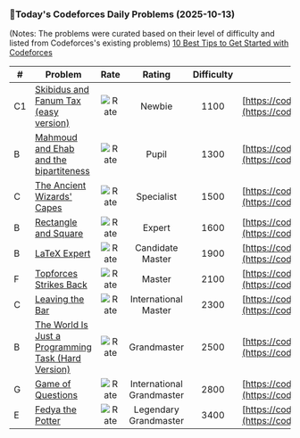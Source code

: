 ### 🌟Today's Codeforces Daily Problems (2025-10-13)
(Notes: The problems were curated based on their level of difficulty and listed from Codeforces's existing problems)
[10 Best Tips to Get Started with Codeforces](https://github.com/ika9810/Codeforces-Daily-Problems/blob/main/10%20Best%20Tips%20to%20Get%20Started%20with%20Codeforces.md)

| # | Problem | Rate| Rating | Difficulty | Contest |
|---| ----- | :--------: | :----------: | :----------: | ---------- |
|C1|[Skibidus and Fanum Tax (easy version)](https://codeforces.com/contest/2065/problem/C1)|![Rate](https://img.shields.io/badge/Newbie-1100-lightgrey)|Newbie|1100|[https://codeforces.com/contest/2065](https://codeforces.com/contest/2065)|
|B|[Mahmoud and Ehab and the bipartiteness](https://codeforces.com/contest/862/problem/B)|![Rate](https://img.shields.io/badge/Pupil-1300-brightgreen)|Pupil|1300|[https://codeforces.com/contest/862](https://codeforces.com/contest/862)|
|C|[The Ancient Wizards' Capes](https://codeforces.com/contest/2155/problem/C)|![Rate](https://img.shields.io/badge/Specialist-1500-9cf)|Specialist|1500|[https://codeforces.com/contest/2155](https://codeforces.com/contest/2155)|
|B|[Rectangle and Square](https://codeforces.com/contest/135/problem/B)|![Rate](https://img.shields.io/badge/Expert-1600-blue)|Expert|1600|[https://codeforces.com/contest/135](https://codeforces.com/contest/135)|
|B|[LaTeX Expert](https://codeforces.com/contest/1090/problem/B)|![Rate](https://img.shields.io/badge/Candidate%20Master-1900-blueviolet)|Candidate Master|1900|[https://codeforces.com/contest/1090](https://codeforces.com/contest/1090)|
|F|[Topforces Strikes Back](https://codeforces.com/contest/1183/problem/F)|![Rate](https://img.shields.io/badge/Master-2100-orange)|Master|2100|[https://codeforces.com/contest/1183](https://codeforces.com/contest/1183)|
|C|[Leaving the Bar](https://codeforces.com/contest/995/problem/C)|![Rate](https://img.shields.io/badge/International%20Master-2300-orange)|International Master|2300|[https://codeforces.com/contest/995](https://codeforces.com/contest/995)|
|B|[The World Is Just a Programming Task (Hard Version)](https://codeforces.com/contest/1239/problem/B)|![Rate](https://img.shields.io/badge/Grandmaster-2500-red)|Grandmaster|2500|[https://codeforces.com/contest/1239](https://codeforces.com/contest/1239)|
|G|[Game of Questions](https://codeforces.com/contest/1773/problem/G)|![Rate](https://img.shields.io/badge/International%20Grandmaster-2800-red)|International Grandmaster|2800|[https://codeforces.com/contest/1773](https://codeforces.com/contest/1773)|
|E|[Fedya the Potter](https://codeforces.com/contest/1098/problem/E)|![Rate](https://img.shields.io/badge/Legendary%20Grandmaster-3400-red)|Legendary Grandmaster|3400|[https://codeforces.com/contest/1098](https://codeforces.com/contest/1098)|
